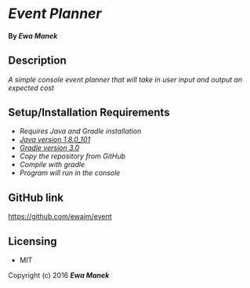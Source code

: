# _Event Planner_

#### By _Ewa Manek_

## Description

_A simple console event planner that will take in user input and output an expected cost_

## Setup/Installation Requirements

* _Requires Java and Gradle installation_
 * _[Java version 1.8.0_101](http://www.oracle.com/technetwork/java/index.htmls)_
 * _[Gradle version 3.0](https://gradle.org/)_
* _Copy the repository from GitHub_
* _Compile with gradle_
* _Program will run in the console_


## GitHub link

https://github.com/ewajm/event

## Licensing

* MIT

Copyright (c) 2016 **_Ewa Manek_**
